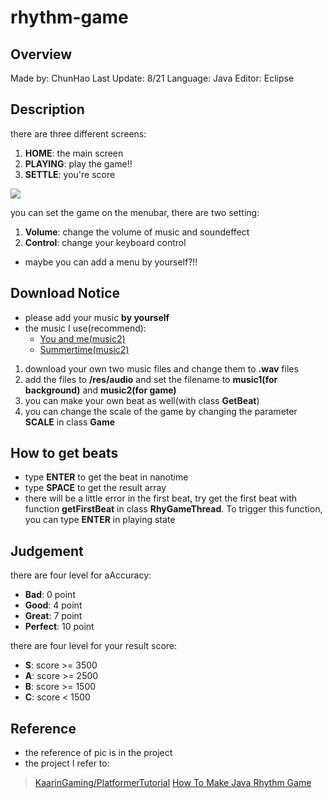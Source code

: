 # rhythm-game

## Overview

Made by: ChunHao
Last Update: 8/21
Language: Java
Editor: Eclipse

## Description

there are three different screens:
1. **HOME**: the main screen
2. **PLAYING**: play the game!!
3. **SETTLE**: you're score

![](https://i.imgur.com/owYyw9i.png)


you can set the game on the menubar, there are two setting:
1. **Volume**: change the volume of music and soundeffect
2. **Control**: change your keyboard control

- maybe you can add a menu by yourself?!!

## Download Notice
- please add your music **by yourself**
- the music I use(recommend):
    -  [You and me(music2)](https://www.youtube.com/watch?v=WtRHih2nZxk)
    -  [Summertime(music2)](https://www.youtube.com/watch?v=nIoQMVTxyd4)
1. download your own two music files and change them to **.wav** files
2. add the files to **/res/audio** and set the filename to **music1(for background)** and **music2(for game)**
3. you can make your own beat as well(with class **GetBeat**)
4. you can change the scale of the game by changing the parameter **SCALE** in class **Game**

## How to get beats

- type **ENTER** to get the beat in nanotime
- type **SPACE** to get the result array
- there will be a little error in the first beat, try get the first beat with function **getFirstBeat** in class **RhyGameThread**. To trigger this function, you can type **ENTER** in playing state

## Judgement

there are four level for aAccuracy:
- **Bad**: 0 point
- **Good**: 4 point
- **Great**: 7 point
- **Perfect**: 10 point

there are four level for your result score:
- **S**: score >= 3500
- **A**: score >= 2500
- **B**: score >= 1500
- **C**: score < 1500


## Reference
- the reference of pic is in the project
- the project I refer to:
> [KaarinGaming/PlatformerTutorial](https://github.com/KaarinGaming/PlatformerTutorial)
> [How To Make Java Rhythm Game](https://blog.naver.com/ndb796/220997028385)
